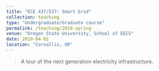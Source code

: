 ```yaml
---
title: "ECE 437/537: Smart Grid"
collection: teaching
type: "Undergraduate/Graduate course"
permalink: /teaching/2019-spring
venue: "Oregon State University, School of EECS"
date: 2019-04-01
location: "Corvallis, OR"
---
```


> A tour of the next generation electricity infrastructure.
